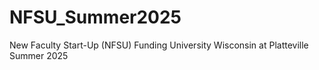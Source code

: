 # NFSU_Summer2025
New Faculty Start-Up (NFSU) Funding University Wisconsin at Platteville Summer 2025
